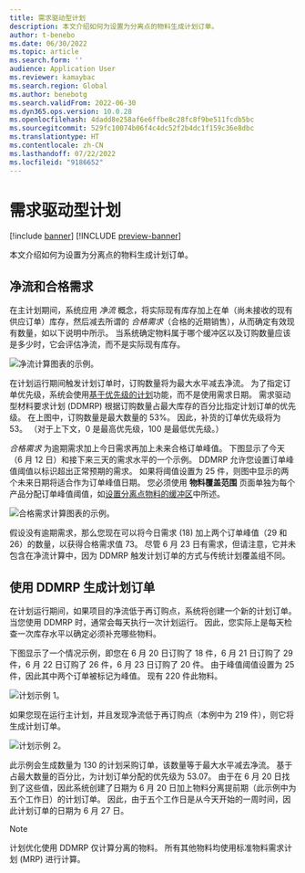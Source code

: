 ```yaml
---
title: 需求驱动型计划
description: 本文介绍如何为设置为分离点的物料生成计划订单。
author: t-benebo
ms.date: 06/30/2022
ms.topic: article
ms.search.form: ''
audience: Application User
ms.reviewer: kamaybac
ms.search.region: Global
ms.author: benebotg
ms.search.validFrom: 2022-06-30
ms.dyn365.ops.version: 10.0.28
ms.openlocfilehash: 4dadd8e258af6e6ffbe8c28fc8f9be511fcdb5bc
ms.sourcegitcommit: 529fc10074b06f4c4dc52f2b4dc1f159c36e8dbc
ms.translationtype: HT
ms.contentlocale: zh-CN
ms.lasthandoff: 07/22/2022
ms.locfileid: "9186652"
---
```

# <a name="demand-driven-planning"></a>需求驱动型计划

[!include [banner](../../includes/banner.md)]
[!INCLUDE [preview-banner](../../includes/preview-banner.md)]

本文介绍如何为设置为分离点的物料生成计划订单。

## <a name="net-flow-and-qualified-demand"></a>净流和合格需求

在主计划期间，系统应用 *净流* 概念，将实际现有库存加上在单（尚未接收的现有供应订单）库存，然后减去所谓的 *合格需求*（合格的近期销售），从而确定有效现有数量，如以下说明中所示。 当系统确定物料属于哪个缓冲区以及订购数量应该是多少时，它会评估净流，而不是实际现有库存。

![净流计算图表的示例。](media/ddmrp-net-flow-example.png "净流计算图表的示例")

在计划运行期间触发计划订单时，订购数量将为最大水平减去净流。 为了指定订单优先级，系统会使用[基于优先级的计划](priority-based-planning.md)功能，而不是使用需求日期。 需求驱动型材料要求计划 (DDMRP) 根据订购数量占最大库存的百分比指定计划订单的优先级。 在上图中，订购数量是最大数量的 53%。 因此，补货的订单优先级将为 53。 （对于上下文，0 是最高优先级，100 是最低优先级。）

*合格需求* 为逾期需求加上今日需求再加上未来合格订单峰值。 下图显示了今天（6 月 12 日）和接下来三天的需求水平的一个示例。 DDMRP 允许您设置订单峰值阈值以标识超出正常预期的需求。 如果将阈值设置为 25 件，则图中显示的两个未来日期将适合作为订单峰值日期。 您必须使用 **物料覆盖范围** 页面单独为每个产品分配订单峰值阈值，如[设置分离点物料的缓冲区](ddmrp-buffer-profile-and-levels.md#set-up-buffers)中所述。

![合格需求计算图表的示例。](media/ddmrp-net-qualified-demand-example.png "合格需求计算图表的示例")

假设没有逾期需求，那么您现在可以将今日需求 (18) 加上两个订单峰值（29 和 26）的数量，以获得合格需求值 73。 尽管 6 月 23 日有需求，但请注意，它并未包含在净流计算中，因为 DDMRP 触发计划订单的方式与传统计划覆盖组不同。

## <a name="generating-planned-orders-with-ddmrp"></a>使用 DDMRP 生成计划订单

在计划运行期间，如果项目的净流低于再订购点，系统将创建一个新的计划订单。 当您使用 DDMRP 时，通常会每天执行一次计划运行。 因此，您实际上是每天检查一次库存水平以确定必须补充哪些物料。

下图显示了一个情况示例，即您在 6 月 20 日订购了 18 件，6 月 21 日订购了 29 件，6 月 22 日订购了 26 件，6 月 23 日订购了 20 件。 由于峰值阈值设置为 25 件，因此其中两个订单被标记为峰值。 现有 220 件此物料。

![计划示例 1。](media/ddmrp-planning-example-1.png "计划示例 1")

如果您现在运行主计划，并且发现净流低于再订购点（本例中为 219 件），则它将生成计划订单。

![计划示例 2。](media/ddmrp-planning-example-2.png "计划示例 2")

此示例会生成数量为 130 的计划采购订单，该数量等于最大水平减去净流。 基于占最大数量的百分比，为计划订单分配的优先级为 53.07。 由于在 6 月 20 日找到了这些值，因此系统创建了日期为 6 月 20 日加上物料分离提前期（此示例中为五个工作日）的计划订单。 因此，由于五个工作日是从今天开始的一周时间，因此计划订单的日期为 6 月 27 日。

> [!NOTE]
> 计划优化使用 DDMRP 仅计算分离的物料。 所有其他物料均使用标准物料需求计划 (MRP) 进行计算。
